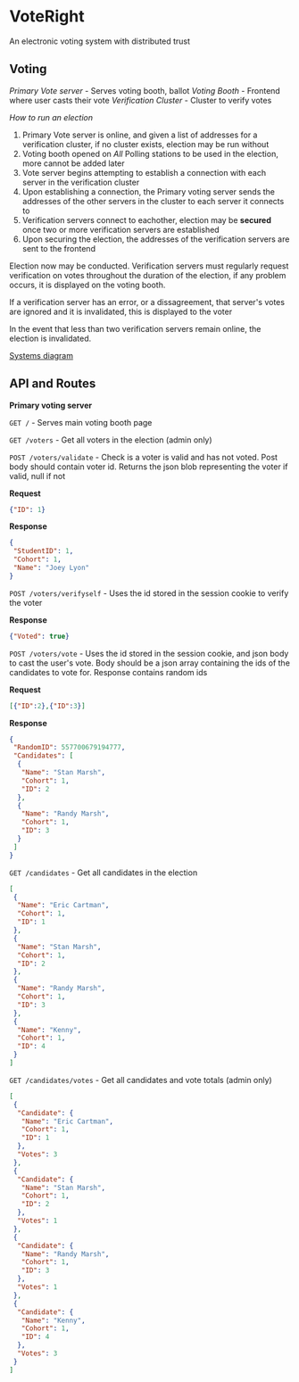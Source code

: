 # VoteRight

An electronic voting system with distributed trust

## Voting

*Primary Vote server* - Serves voting booth, ballot
*Voting Booth* - Frontend where user casts their vote
*Verification Cluster* - Cluster to verify votes

*How to run an election*

1) Primary Vote server is online, and given a list of addresses for a verification cluster, if no cluster exists, election may be run without
2) Voting booth opened on *All* Polling stations to be used in the election, more cannot be added later
3) Vote server begins attempting to establish a connection with each server in the verification cluster
4) Upon establishing a connection, the Primary voting server sends the addresses of the other servers in the cluster to each server it connects to
5) Verification servers connect to eachother, election may be __secured__ once two or more verification servers are established
6) Upon securing the election, the addresses of the verification servers are sent to the frontend

Election now may be conducted. Verification servers must regularly request verification on votes throughout the duration of the election, if any problem occurs, it is displayed on the voting booth.

If a verification server has an error, or a dissagreement, that server's votes are ignored and it is invalidated, this is displayed to the voter

In the event that less than two verification servers remain online, the election is invalidated.

[Systems diagram](verificationdiagram.pdf)

## API and Routes

**Primary voting server**

`GET /` - Serves main voting booth page

`GET /voters` - Get all voters in the election (admin only)

`POST /voters/validate` - Check is a voter is valid and has not voted. Post body should contain voter id. Returns the json blob representing the voter if valid, null if not

**Request**

```json
{"ID": 1}
```

**Response**

```json
{
 "StudentID": 1,
 "Cohort": 1,
 "Name": "Joey Lyon"
}
```

`POST /voters/verifyself` - Uses the id stored in the session cookie to verify the voter

**Response**
```json
{"Voted": true}
```

`POST /voters/vote` - Uses the id stored in the session cookie, and json body to cast the user's vote. Body should be a json array containing the ids of the candidates to vote for. Response contains random ids

**Request**

```json
[{"ID":2},{"ID":3}]
```

**Response**

```json
{
 "RandomID": 557700679194777,
 "Candidates": [
  {
   "Name": "Stan Marsh",
   "Cohort": 1,
   "ID": 2
  },
  {
   "Name": "Randy Marsh",
   "Cohort": 1,
   "ID": 3
  }
 ]
}
```

`GET /candidates` - Get all candidates in the election

```json
[
 {
  "Name": "Eric Cartman",
  "Cohort": 1,
  "ID": 1
 },
 {
  "Name": "Stan Marsh",
  "Cohort": 1,
  "ID": 2
 },
 {
  "Name": "Randy Marsh",
  "Cohort": 1,
  "ID": 3
 },
 {
  "Name": "Kenny",
  "Cohort": 1,
  "ID": 4
 }
]
```

`GET /candidates/votes` - Get all candidates and vote totals (admin only)

```json
[
 {
  "Candidate": {
   "Name": "Eric Cartman",
   "Cohort": 1,
   "ID": 1
  },
  "Votes": 3
 },
 {
  "Candidate": {
   "Name": "Stan Marsh",
   "Cohort": 1,
   "ID": 2
  },
  "Votes": 1
 },
 {
  "Candidate": {
   "Name": "Randy Marsh",
   "Cohort": 1,
   "ID": 3
  },
  "Votes": 1
 },
 {
  "Candidate": {
   "Name": "Kenny",
   "Cohort": 1,
   "ID": 4
  },
  "Votes": 3
 }
]
```